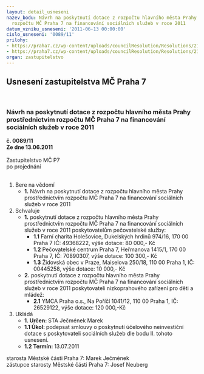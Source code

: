 ```yaml
---
layout: detail_usneseni
nazev_bodu: Návrh na poskytnutí dotace z rozpočtu hlavního města Prahy prostřednictvím
  rozpočtu MČ Praha 7 na financování sociálních služeb v roce 2011
datum_vzniku_usneseni: '2011-06-13 00:00:00'
cislo_usneseni: '0089/11'
prilohy:
- https://praha7.cz/wp-content/uploads/councilResolution/Resolutions/21001/3-11-z%c3%a1pis_dotace_2011.doc
- https://praha7.cz/wp-content/uploads/councilResolution/Resolutions/21001/3-11-usnesen%c3%ad_0420_11_r.doc
organ: zastupitelstvo
---
```

<div id="ucUsn_pList" class="usn">
	<span><h2>Usnesení zastupitelstva MČ Praha 7 </h2>
<br></span><div class="standBody">
<span><h3>Návrh na poskytnutí dotace z rozpočtu hlavního města Prahy prostřednictvím rozpočtu MČ Praha 7 na financování sociálních služeb v roce 2011</h3></span><div class="center">
		<strong>č. 0089/11</strong><br>
	</div>
<div class="center">
		<strong>Ze dne 13.06.2011</strong><br><br>
	</div>Zastupitelstvo MČ P7<br> po projednání<br><br><ol>
<li>Bere na vědomí<ul><li>
<strong>1.</strong> Návrh na poskytnutí dotace z rozpočtu hlavního města Prahy prostřednictvím rozpočtu MČ Praha 7 na financování sociálních služeb v roce 2011</li></ul>
</li>
<li>Schvaluje<ul>
<li>
<strong>1.</strong> poskytnutí dotace z rozpočtu hlavního města Prahy prostřednictvím rozpočtu MČ Praha 7 na financování sociálních služeb v roce 2011 poskytovatelům pečovatelské služby:<ul>
<li>
<strong>1.1</strong> Farní charita Holešovice, Dukelských hrdinů 974/16, 170 00  Praha 7       IČ: 49368222, výše dotace: 80 000,- Kč </li>
<li>
<strong>1.2</strong> Pečovatelské centrum Praha 7, Heřmanova 1415/1, 170 00  Praha 7,         IČ: 70890307, výše dotace: 100 300,- Kč</li>
<li>
<strong>1.3</strong> Židovská obec v Praze, Maiselova 250/18, 110 00  Praha 1,                        IČ: 00445258, výše dotace: 10 000,- Kč</li>
</ul>
</li>
<li>
<strong>2.</strong> poskytnutí dotace z rozpočtu hlavního města Prahy prostřednictvím rozpočtu MČ Praha 7 na financování sociálních služeb v roce 2011 poskytovateli nízkoprahového zařízení pro děti a mládež:<ul><li>
<strong>2.1</strong> YMCA Praha o.s., Na Poříčí 1041/12, 110 00 Praha 1,                               IČ: 26529122, výše dotace: 120 000,-Kč         </li></ul>
</li>
</ul>
</li>
<li>Ukládá<ul>
<li>
<strong>1. Určen: </strong>STA Ječmének Marek</li>
<li>
<strong>1.1 Úkol: </strong>podepsat smlouvy o poskytnutí účelového neinvestiční dotace s poskytovateli sociálních služeb dle bodu II. tohoto usnesení.</li>
<li>
<strong>1.2 Termín: </strong>13.07.2011</li>
</ul>
</li>
</ol>starosta Městské části Praha 7: Marek Ječmének<br>zástupce starosty Městské části Praha 7: Josef Neuberg
</div>
</div>